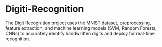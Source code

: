 # Digiti-Recognition
The Digit Recognition project uses the MNIST dataset, preprocessing, feature extraction, and machine learning models (SVM, Random Forests, CNNs) to accurately identify handwritten digits and deploy for real-time recognition.
